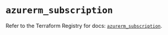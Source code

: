 # `azurerm_subscription`

Refer to the Terraform Registry for docs: [`azurerm_subscription`](https://registry.terraform.io/providers/hashicorp/azurerm/4.4.0/docs/resources/subscription).
